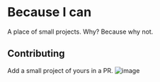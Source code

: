 # Because I can

A place of small projects.
Why? Because why not.

## Contributing

Add a small project of yours in a PR. ![image](https://cdn.discordapp.com/emojis/406106668233916416.gif?v=1)